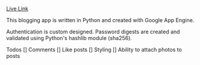 [Live Link](https://test-146823.appspot.com/)

This blogging app is written in Python and created with Google App Engine.

Authentication is custom designed. Password digests are created and validated using Python's hashlib module (sha256).

Todos
[] Comments
[] Like posts
[] Styling
[] Ability to attach photos to posts
